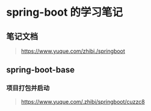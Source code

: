# spring-boot 的学习笔记

## 笔记文档
> https://www.yuque.com/zhibi./springboot

## spring-boot-base
### 项目打包并启动
> https://www.yuque.com/.zhibi/springboot/cuzzc8